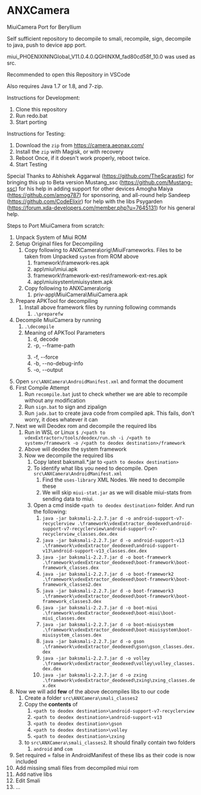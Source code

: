 # ANXCamera
MiuiCamera Port for Beryllium

Self sufficient repository to decompile to smali, recompile, sign, decompile to java, push to device app port.

miui_PHOENIXININGlobal_V11.0.4.0.QGHINXM_fad80cd58f_10.0 was used as src.

Recommended to open this Repository in VSCode

Also requires Java 1.7 or 1.8, and 7-zip.

Instructions for Development:

 1. Clone this repository
 2. Run redo.bat 
 3. Start porting

  
Instructions for Testing:

 1. Download the `zip` from https://camera.aeonax.com/
 2. Install the `zip` with Magisk, or with recovery
 3. Reboot Once, if it doesn't work properly, reboot twice.
 4. Start Testing


Special Thanks to
Abhishek Aggarwal (https://github.com/TheScarastic) for bringing this up to Beta version
Mustang_ssc (https://github.com/Mustang-ssc) for his help in adding support for other devices
Amogha Maiya (https://github.com/amog787) for sponsoring, and all-round help
Sandeep (https://github.com/CodeElixir) for help with the libs
Psygarden (https://forum.xda-developers.com/member.php?u=7645131) for his general help. 



Steps to Port MiuiCamera from scratch:
1. Unpack System of Miui ROM
2. Setup Original files for Decompiling
   1. Copy following to ANXCamera\orig\MiuiFrameworks. Files to be taken from Unpacked `system` from ROM above 
      1. framework\framework-res.apk
      2. app\miui\miui.apk
      3. framework\framework-ext-res\framework-ext-res.apk
      4. app\miuisystem\miuisystem.apk
   2. Copy following to ANXCamera\orig
      1. priv-app\MiuiCamera\MiuiCamera.apk
3. Prepare APKTool for decompiling
   1. Install above framework files by running following commands
      1. `.\preparefw`
4. Decompile MiuiCamera by running
   1. `.\decompile`
   2. Meaning of APKTool Parameters
      1. d, decode
      2. -p, --frame-path <DIR>
      3. -f, --force
      4. -b, --no-debug-info
      5. -o, --output <DIR>
5. Open `src\ANXCamera\AndroidManifest.xml` and format the document
6. First Compile Attempt
   1. Run `recompile.bat` just to check whether we are able to recompile without any modification
   2. Run `sign.bat` to sign and zipalign
   3. Run `jadx.bat` to create java code from compiled apk. This fails, don't worry, it does whatever it can
7. Next we will Deodex rom and decompile the required libs
   1. Run in WSL or Linux `$ /<path to vdexExtractor>/tools/deodex/run.sh -i /<path to system>/framework -o /<path to deodex destination>/framework`
   2. Above will deodex the system framework
   3. Now we decompile the required libs
      1. Copy latest baksmali.*.jar to `<path to deodex destination>`
      2. To identify what libs you need to decompile. Open `src\ANXCamera\AndroidManifest.xml`
         1. Find the `uses-library` XML Nodes. We need to decompile these
         2. We will skip `miui-stat.jar` as we will disable miui-stats from sending data to miui.
      3. Open a cmd inside `<path to deodex destination>` folder. And run the following:
         1. `java -jar baksmali-2.2.7.jar d -o android-support-v7-recyclerview .\framework\vdexExtractor_deodexed\android-support-v7-recyclerview\android-support-v7-recyclerview_classes.dex.dex`
         2. `java -jar baksmali-2.2.7.jar d -o android-support-v13 .\framework\vdexExtractor_deodexed\android-support-v13\android-support-v13_classes.dex.dex`
         3. `java -jar baksmali-2.2.7.jar d -o boot-framework .\framework\vdexExtractor_deodexed\boot-framework\boot-framework_classes.dex`
         4. `java -jar baksmali-2.2.7.jar d -o boot-framework2 .\framework\vdexExtractor_deodexed\boot-framework\boot-framework_classes2.dex`
         5. `java -jar baksmali-2.2.7.jar d -o boot-framework3 .\framework\vdexExtractor_deodexed\boot-framework\boot-framework_classes3.dex`
         6. `java -jar baksmali-2.2.7.jar d -o boot-miui .\framework\vdexExtractor_deodexed\boot-miui\boot-miui_classes.dex`
         7. `java -jar baksmali-2.2.7.jar d -o boot-miuisystem .\framework\vdexExtractor_deodexed\boot-miuisystem\boot-miuisystem_classes.dex`
         8. `java -jar baksmali-2.2.7.jar d -o gson .\framework\vdexExtractor_deodexed\gson\gson_classes.dex.dex`
         9. `java -jar baksmali-2.2.7.jar d -o volley .\framework\vdexExtractor_deodexed\volley\volley_classes.dex.dex`
         10. `java -jar baksmali-2.2.7.jar d -o zxing .\framework\vdexExtractor_deodexed\zxing\zxing_classes.dex.dex`
8. Now we will add **few** of the above decompiles libs to our code
   1. Create a folder `src\ANXCamera\smali_classes2`
   2. Copy the **contents** of 
      1. `<path to deodex destination>\android-support-v7-recyclerview`
      2. `<path to deodex destination>\android-support-v13`
      3. `<path to deodex destination>\gson`
      4. `<path to deodex destination>\volley`
      5. `<path to deodex destination>\zxing`
   3. to `src\ANXCamera\smali_classes2`. It should finally contain two folders
      1. `android` and `com`
9.  Set required = false in AndroidManifest of these libs as their code is now included
10. Add missing smali files from decompiled miui rom
11. Add native libs
12. Edit Smali
   4. ...


